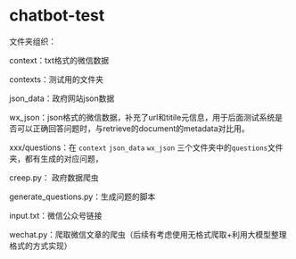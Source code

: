 # chatbot-test
文件夹组织：

context：txt格式的微信数据

contexts：测试用的文件夹

json_data：政府网站json数据

wx_json：json格式的微信数据，补充了url和titile元信息，用于后面测试系统是否可以正确回答问题时，与retrieve的document的metadata对比用。

xxx/questions：在 `context` `json_data` `wx_json` 三个文件夹中的`questions`文件夹，都有生成的对应问题，

creep.py： 政府数据爬虫

generate_questions.py：生成问题的脚本

input.txt：微信公众号链接

wechat.py：爬取微信文章的爬虫（后续有考虑使用无格式爬取+利用大模型整理格式的方式实现）
